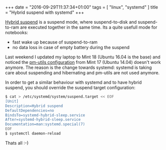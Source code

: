 +++
date = "2016-09-29T11:37:34+01:00"
tags = [ "linux", "systemd" ]
title = "Hybrid suspend with systemd"
+++

[Hybrid suspend] is a suspend mode, where suspend-to-disk and suspend-to-ram are executed together in the same time.
Its a quite usefull mode for notebooks:

- fast wake up because of suspend-to-ram
- no data loss in case of empty battery during the suspend

<!--more-->

Last weekend I updated my laptop to Mint 18 (Ubuntu 16.04 is the base) and noticed the [pm-utils configuration] from Mint 17 (Ubuntu 14.04) doesn't work anymore. The reason is the change towards systemd: systemd is taking care about suspending and hibernating and pm-utils are not used anymore.

In order to get a similar behaviour with systemd and to have hybrid suspend, you should override the suspend target configuration:

```bash
$ cat > /etc/systemd/system/suspend.target << EOF
[Unit]
Description=Hybrid suspend
DefaultDependencies=no
BindsTo=systemd-hybrid-sleep.service
After=systemd-hybrid-sleep.service
Documentation=man:systemd.special(7)
EOF
$ systemctl daemon-reload
```

Thats all :-)

[Hybrid suspend]: http://askubuntu.com/questions/219141/what-is-hybrid-suspend
[pm-utils configuration]: http://askubuntu.com/questions/145443/how-do-i-use-pm-suspend-hybrid-by-default-instead-of-pm-suspend/145676#145676
